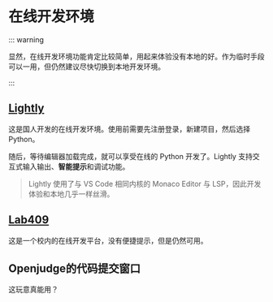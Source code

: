 # 在线开发环境

::: warning

显然，在线开发环境功能肯定比较简单，用起来体验没有本地的好。作为临时手段可以一用，但仍然建议尽快切换到本地开发环境。

:::

## [Lightly](https://lightly.teamcode.com/)

这是国人开发的在线开发环境。使用前需要先注册登录，新建项目，然后选择 Python。

随后，等待编辑器加载完成，就可以享受在线的 Python 开发了。Lightly 支持交互式输入输出、**智能提示**和调试功能。

> Lightly 使用了与 VS Code 相同内核的 Monaco Editor 与 LSP，因此开发体验和本地几乎一样丝滑。

## [Lab409](http://pyln.fun/p/new/0/)

这是一个校内的在线开发平台，没有便捷提示，但是仍然可用。

## Openjudge的代码提交窗口

这玩意真能用？
